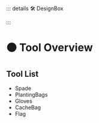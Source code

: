 ::: details 🛠 DesignBox



:::

# 🟠 <move>Tool Overview</move>

## Tool List

 - Spade
 - PlantingBags
 - Gloves
 - CacheBag
 - Flag